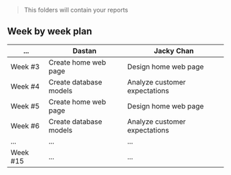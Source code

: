 > This folders will contain your reports
## Week by week plan
|...|Dastan|Jacky Chan|
|---|---|---|
|Week #3|Create home web page|Design home web page|
|Week #4|Create database models|Analyze customer expectations|
|Week #5|Create home web page|Design home web page|
|Week #6|Create database models|Analyze customer expectations|
|...|...|...|
|Week #15|...|...|
